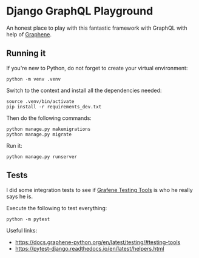 # Django GraphQL Playground

An honest place to play with this fantastic framework with GraphQL with help of [Graphene](https://github.com/graphql-python/graphene).

## Running it

If you're new to Python, do not forget to create your virtual environment:

    python -m venv .venv
    
Switch to the context and install all the dependencies needed:

    source .venv/bin/activate
    pip install -r requirements_dev.txt

Then do the following commands:

    python manage.py makemigrations
    python manage.py migrate

Run it:

    python manage.py runserver

## Tests

I did some integration tests to see if [Grafene Testing Tools](https://docs.graphene-python.org/en/latest/testing/#testing-tools) is who he really says he is.

Execute the following to test everything:

    python -m pytest 

Useful links:

- https://docs.graphene-python.org/en/latest/testing/#testing-tools
- https://pytest-django.readthedocs.io/en/latest/helpers.html
